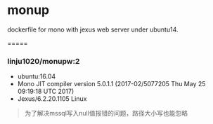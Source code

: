 monup
=====

dockerfile for mono with jexus web server under ubuntu14.


=====
### linju1020/monupw:2
+ ubuntu:16.04
+ Mono JIT compiler version 5.0.1.1 (2017-02/5077205 Thu May 25 09:19:18 UTC 2017)
+ Jexus/6.2.20.1105 Linux
> 为了解决mssql写入null值报错的问题，路径大小写也能忽略

